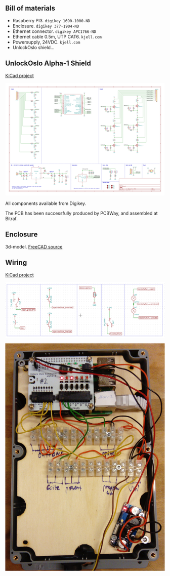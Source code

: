 
## Bill of materials

* Raspberry PI3. `digikey 1690-1000-ND`
* Enclosure. `digikey 377-1904-ND`
* Ethernet connector. `digikey APC1766-ND`
* Ethernet cable 0.5m, UTP CAT6. `kjell.com  `
* Powersupply, 24VDC. `kjell.com  `
* UnlockOslo shield...

## UnlockOslo Alpha-1 Shield

[KiCad project](./alpha-1)

[![Schematics](./alpha-1-schematic.png)](./alpha-1-schematic.pdf)

All components available from Digikey.

The PCB has been successfully produced by PCBWay, and assembled at Bitraf.

## Enclosure

3d-model. [FreeCAD source](./enclosure.fcstd)


## Wiring

[KiCad project](./connections)

![Wiring schema](./connections-schema.png)

![Example wiring](./connections-physical.jpg)
